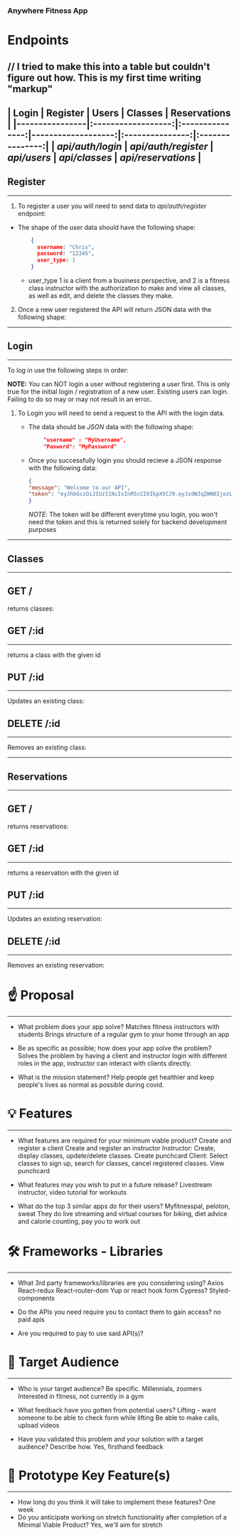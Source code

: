 ### Anywhere Fitness App ###

# Endpoints

// I tried to make this into a table but couldn't figure out how. This is my first time writing "markup"
---
 | Login    |   Register    | Users | Classes | Reservations |
 |----------------|:------------------:|:---------------:|-------------------:|:---------------:|:---------------:|
 | _api/auth/login_ | _api/auth/register_ | _api/users_ | _api/classes_ | _api/reservations_ |
---
## Register
---
1. To register a user you will need to send data to _api/auth/register_ endpoint:
 * The shape of the user data should have the following shape:
    ```json
        {
          username: "Chris",
          password: "12345",
          user_type: 1
        }
    ```
    * user_type 1 is a client from a business perspective, and 2 is a fitness class instructor with the authorization to make and view all classes, as well as edit, and delete the classes they make.

2. Once a new user registered the API will return JSON data with the following shape:

---
## Login
---
To log in use the following steps in order:

__NOTE:__ You can NOT login a user without registering a user first. This is only true for the initial login / registration of a new user. Existing users can login. Failing to do so may or may not result in an error..

1. To Login you will need to send a request to the API with the login data.
   * The data should be _JSON_ data with the following shape:

    ```json
            "username" : "MyUsername",
            "Pasword": "MyPassword"
    ```
    * Once you successfully login you should recieve a JSON response with the following data: 
        ```json 
        {
        "message": "Welcome to our API",
        "token": "eyJhbGciOiJIUzI1NiIsInR5cCI6IkpXVCJ9.eyJzdWJqZWN0IjozLCJ1c2VybmFtZSI6IkNocmlzdG9waGVyIiwiaWF0IjoxNjAwNzIwNzMwLCJleHAiOjE2MDA3MjQzMzB9.__SevXXb6OXZO_TXfhLe88_cgppEGhgG_Ag5Vw28qsw" 
        }
        ```
        _NOTE_: The token will be different everytime you login, you won't need the token and this is returned solely for backend development purposes
---
## Classes
---
 ## GET /
 returns classes:


 ## GET /:id
 ----
 returns a class with the given id

## PUT /:id
---

Updates an existing class:

## DELETE /:id
---
Removes an existing class:

---
## Reservations
---
 ## GET /
 returns reservations:


 ## GET /:id
 ----
 returns a reservation with the given id

## PUT /:id
---

Updates an existing reservation:

## DELETE /:id
---
Removes an existing reservation:

# ☝️ Proposal
 
---
 
- What problem does your app solve?
Matches fitness instructors with students
Brings structure of a regular gym to your home through an app
 
- Be as specific as possible; how does your app solve the problem?
Solves the problem by having a client and instructor login with different roles in the app, instructor can interact with clients directly.
 
- What is the mission statement?
Help people get healthier and keep people's lives as normal as possible during covid.
 
 
 
 
# 💡 Features
 
---
 
- What features are required for your minimum viable product?
Create and register a client
Create and register an instructor
Instructor: Create, display classes, update/delete classes. Create punchcard
Client: Select classes to sign up, search for classes, cancel registered classes. View punchcard
 
- What features may you wish to put in a future release?
Livestream instructor, video tutorial for workouts
 
- What do the top 3 similar apps do for their users?
Myfitnesspal,  peloton, sweat
They do live streaming and virtual courses for biking, diet advice and calorie counting, pay you to work out
 
 
# 🛠 Frameworks - Libraries
 
---
 
- What 3rd party frameworks/libraries are you considering using?
Axios
React-redux
React-router-dom
Yup or react hook form
Cypress?
Styled-components
 
- Do the APIs you need require you to contact them to gain access?
 no paid apis
 
- Are you required to pay to use said API(s)?
 
 
# 🎯 Target Audience
 
---
 
- Who is your target audience? Be specific.
Millennials, zoomers
Interested in fitness, not currently in a gym
 
 
- What feedback have you gotten from potential users?
Lifting - want someone to be able to check form while lifting
Be able to make calls, upload videos
 
 
- Have you validated this problem and your solution with a target audience? Describe how.
Yes, firsthand feedback
 
 
 
# 🔑 Prototype Key Feature(s)
 
---
 
- How long do you think it will take to implement these features?
One week
- Do you anticipate working on stretch functionality after completion of a Minimal Viable Product?
Yes, we'll aim for stretch
